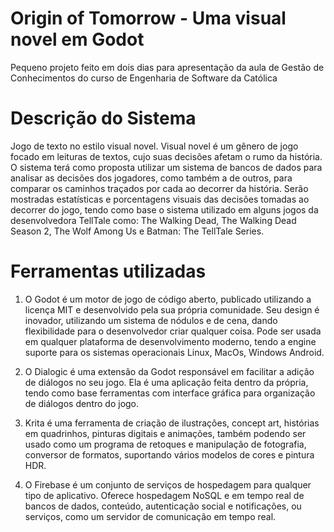 # Origin of Tomorrow - Uma visual novel em Godot

Pequeno projeto feito em dois dias para apresentação da aula de Gestão de Conhecimentos do curso de Engenharia de Software da Católica

# Descrição do Sistema

Jogo de texto no estilo visual novel. Visual novel é um gênero de jogo focado em leituras de textos, cujo suas decisões afetam o rumo da história. O sistema terá como proposta utilizar um sistema de bancos de dados para analisar as decisões dos jogadores, como também a de outros, para comparar os caminhos traçados por cada ao decorrer da história. Serão mostradas estatísticas e porcentagens visuais das decisões tomadas ao decorrer do jogo, tendo como base o sistema utilizado em alguns jogos da desenvolvedora TellTale como: The Walking Dead, The Walking Dead Season 2, The Wolf Among Us e Batman: The TellTale Series.

# Ferramentas utilizadas

1. O Godot é um motor de jogo de código aberto, publicado utilizando a licença MIT e desenvolvido pela sua própria comunidade. Seu design é inovador, utilizando um sistema de nódulos e de cena, dando flexibilidade para o desenvolvedor criar qualquer coisa. Pode ser usada em qualquer plataforma de desenvolvimento moderno, tendo a engine suporte para os sistemas operacionais Linux, MacOs, Windows Android. 

2. O Dialogic é uma extensão da Godot responsável em facilitar a adição de diálogos no seu jogo. Ela é uma aplicação feita dentro da própria, tendo como base ferramentas com interface gráfica para organização de diálogos dentro do jogo. 

3. Krita é uma ferramenta de criação de ilustrações, concept art, histórias em quadrinhos, pinturas digitais e animações, também podendo ser usado como um programa de retoques e manipulação de fotografia, conversor de formatos, suportando vários modelos de cores e pintura HDR. 

4. O Firebase é um conjunto de serviços de hospedagem para qualquer tipo de aplicativo. Oferece hospedagem NoSQL e em tempo real de bancos de dados, conteúdo, autenticação social e notificações, ou serviços, como um servidor de comunicação em tempo real.

